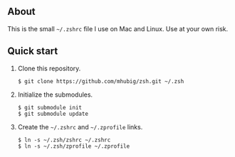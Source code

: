 ## About

This is the small `~/.zshrc` file I use on Mac and Linux.
Use at your own risk.

## Quick start

1. Clone this repository.
    
    ```
    $ git clone https://github.com/mhubig/zsh.git ~/.zsh
    ```

2. Initialize the submodules.

    ```
    $ git submodule init
    $ git submodule update
    ```

3. Create the `~/.zshrc` and `~/.zprofile` links.
    
    ```
    $ ln -s ~/.zsh/zshrc ~/.zshrc
    $ ln -s ~/.zsh/zprofile ~/.zprofile
    ```

